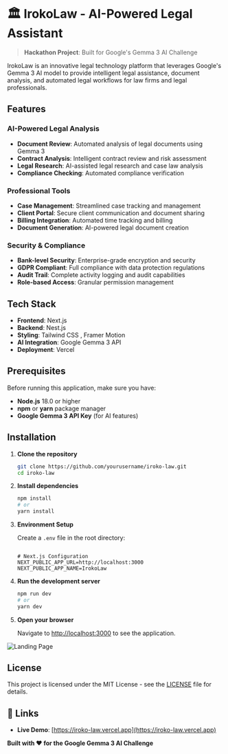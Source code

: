 # 🏛️ IrokoLaw - AI-Powered Legal Assistant

> **Hackathon Project**: Built for Google's Gemma 3 AI Challenge

IrokoLaw is an innovative legal technology platform that leverages Google's Gemma 3 AI model to provide intelligent legal assistance, document analysis, and automated legal workflows for law firms and legal professionals.

## Features

### AI-Powered Legal Analysis
- **Document Review**: Automated analysis of legal documents using Gemma 3
- **Contract Analysis**: Intelligent contract review and risk assessment
- **Legal Research**: AI-assisted legal research and case law analysis
- **Compliance Checking**: Automated compliance verification

### Professional Tools
- **Case Management**: Streamlined case tracking and management
- **Client Portal**: Secure client communication and document sharing
- **Billing Integration**: Automated time tracking and billing
- **Document Generation**: AI-powered legal document creation

### Security & Compliance
- **Bank-level Security**: Enterprise-grade encryption and security
- **GDPR Compliant**: Full compliance with data protection regulations
- **Audit Trail**: Complete activity logging and audit capabilities
- **Role-based Access**: Granular permission management

## Tech Stack

- **Frontend**: Next.js
- **Backend**: Nest.js
- **Styling**: Tailwind CSS , Framer Motion
- **AI Integration**: Google Gemma 3 API
- **Deployment**: Vercel

## Prerequisites

Before running this application, make sure you have:

- **Node.js** 18.0 or higher
- **npm** or **yarn** package manager
- **Google Gemma 3 API Key** (for AI features)

## Installation

1. **Clone the repository**
   ```bash
   git clone https://github.com/yourusername/iroko-law.git
   cd iroko-law
   ```

2. **Install dependencies**
   ```bash
   npm install
   # or
   yarn install
   ```

3. **Environment Setup**
   
   Create a `.env` file in the root directory:
   ```env
   
   # Next.js Configuration
   NEXT_PUBLIC_APP_URL=http://localhost:3000
   NEXT_PUBLIC_APP_NAME=IrokoLaw
   ```

4. **Run the development server**
   ```bash
   npm run dev
   # or
   yarn dev
   ```

5. **Open your browser**
   
   Navigate to [http://localhost:3000](http://localhost:3000) to see the application.


![Landing Page](landing-page.jpeg)

## License

This project is licensed under the MIT License - see the [LICENSE](LICENSE) file for details.


## 🔗 Links

- **Live Demo**: [https://iroko-law.vercel.app](https://iroko-law.vercel.app)

**Built with ❤️ for the Google Gemma 3 AI Challenge**
